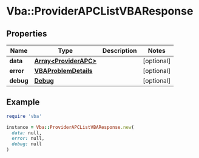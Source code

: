 # Vba::ProviderAPCListVBAResponse

## Properties

| Name | Type | Description | Notes |
| ---- | ---- | ----------- | ----- |
| **data** | [**Array&lt;ProviderAPC&gt;**](ProviderAPC.md) |  | [optional] |
| **error** | [**VBAProblemDetails**](VBAProblemDetails.md) |  | [optional] |
| **debug** | [**Debug**](Debug.md) |  | [optional] |

## Example

```ruby
require 'vba'

instance = Vba::ProviderAPCListVBAResponse.new(
  data: null,
  error: null,
  debug: null
)
```

